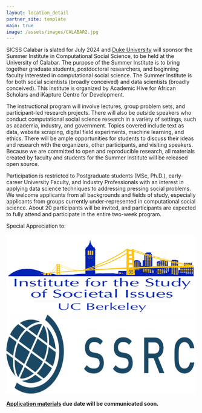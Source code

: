 ```yaml
---
layout: location_detail
partner_site: template
main: true
image: /assets/images/CALABAR2.jpg
---
```


SICSS Calabar is slated for July 2024 and <a href='https://duke.edu'>Duke University</a> will sponsor the Summer Institute in Computational Social Science, to be held at the University of Calabar. The purpose of the Summer Institute is to bring together graduate students, postdoctoral researchers, and beginning faculty interested in computational social science. The Summer Institute is for both social scientists (broadly conceived) and data scientists (broadly conceived). This institute is organized by Academic Hive for African Scholars and iKapture Centre for Development.

The instructional program will involve lectures, group problem sets, and participant-led research projects. There will also be outside speakers who conduct computational social science research in a variety of settings, such as academia, industry, and government. Topics covered include text as data, website scraping, digital field experiments, machine learning, and ethics. There will be ample opportunities for students to discuss their ideas and research with the organizers, other participants, and visiting speakers. Because we are committed to open and reproducible research, all materials created by faculty and students for the Summer Institute will be released open source.

Participation is restricted to Postgraduate students (MSc, Ph.D.), early-career University Faculty, and Industry Professionals with an interest in applying data science techniques to addressing pressing social problems. We welcome applicants from all backgrounds and fields of study, especially applicants from groups currently under-represented in computational social science. About 20 participants will be invited, and participants are expected to fully attend and participate in the entire two-week program. 

<p>Special Appreciation to:</p>
<p><a href="sicss.io"><img src="/assets/images/calabar2-ISSI logo.jpeg" alt="HTML5 ISSI logo.jpeg" style="width:500px;height:210px;"></a>  <a href="sicss.io"><img src="/assets/images/calabar2-SSRC logo.png" alt="HTML5 SSRC logo.png" style="width:500px;height:210px;"></a></p>


**[Application materials](https://compsocialscience.github.io/summer-institute/2023/calabar/apply)  due date will be communicated soon.**
